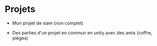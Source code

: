 # Projets
- Mon projet de siam (non complet)

- Des parties d'un projet en commun en unity avec des amis (coffre, pièges)
